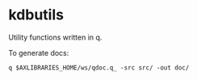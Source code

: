 # kdbutils
Utility functions written in q.

To generate docs:
```
q $AXLIBRARIES_HOME/ws/qdoc.q_ -src src/ -out doc/
```